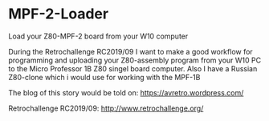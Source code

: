 # MPF-2-Loader
Load your Z80-MPF-2 board from your W10 computer

During the Retrochallenge RC2019/09 I want  to make a good workflow for programming and uploading your Z80-assembly program from your W10 PC to the Micro Professor 1B Z80 singel board computer. Also I have a Russian Z80-clone which i would use for working with the MPF-1B

The blog of this story would be told on: https://avretro.wordpress.com/

Retrochallenge RC2019/09: http://www.retrochallenge.org/




